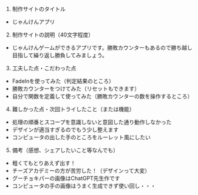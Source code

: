 1. 制作サイトのタイトル
- じゃんけんアプリ
2. 制作サイトの説明（40文字程度）
- じゃんけんゲームができるアプリです。勝敗カウンターもあるので勝ち越し目指して繰り返し勝負してみましょう。
3. 工夫した点・こだわった点
- FadeInを使ってみた（判定結果のところ）
- 勝敗カウンターをつけてみた（リセットもできます）
- 自分で関数を定義して使ってみた（勝敗カウンターの数を操作するところ）
4. 難しかった点・次回トライしたこと（または機能）
- 処理の順番とスコープを意識しないと意図した通り動作しなかった
- デザインが適当すぎるのでもう少し整えます
- コンピュータの出した手のところをルーレット風にしたい
5. 備考（感想、シェアしたいこと等なんでも）
- 粗くてもとりあえず出す！
- チーズアカデミーの方が苦労した！（デザインって大変）
- グーチョキパーの画像はChatGPT先生作です
- コンピュータの手の画像はうまく生成できず使い回し・・・